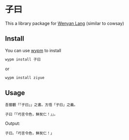# 子曰

This a library package for [Wenyan Lang](https://github.com/LingDong-/wenyan-lang) (similar to cowsay)

## Install

You can use [wypm](https://github.com/antfu/wypm) to install

```bash
wypm install 子曰
```

or

``` bash
wypm install ziyue
```

## Usage

```wy
吾嘗觀「「子曰」」之書。方悟「子曰」之義。

子曰「「巧言令色，鮮矣仁！」」。
```

Output:

```
子曰。「巧言令色，鮮矣仁！」
```